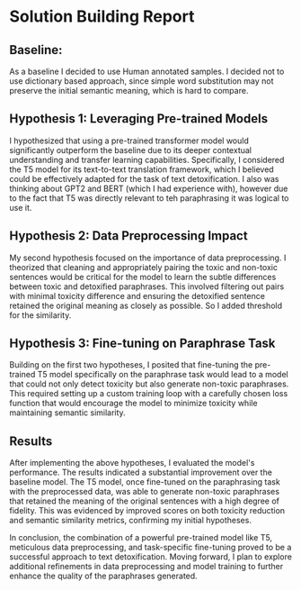 # Solution Building Report

## Baseline:
As a baseline I decided to use Human annotated samples. I decided not to use dictionary based approach, since simple word 
substitution may not preserve the initial semantic meaning, which is hard to compare.

## Hypothesis 1: Leveraging Pre-trained Models
I hypothesized that using a pre-trained transformer model would significantly outperform the baseline due to its deeper contextual understanding and transfer learning capabilities. 
Specifically, I considered the T5 model for its text-to-text translation framework, which I believed could be effectively adapted for the task of text detoxification.
I also was thinking about GPT2 and BERT (which I had experience with), however due to the fact that T5 was directly relevant to teh
paraphrasing it was logical to use it.

## Hypothesis 2: Data Preprocessing Impact
My second hypothesis focused on the importance of data preprocessing. 
I theorized that cleaning and appropriately pairing the toxic and non-toxic sentences would be critical for the model to learn the subtle differences between toxic and detoxified paraphrases. 
This involved filtering out pairs with minimal toxicity difference and ensuring the detoxified sentence retained the original meaning as closely as possible. So I added threshold for the similarity.

## Hypothesis 3: Fine-tuning on Paraphrase Task
Building on the first two hypotheses, I posited that fine-tuning the pre-trained T5 model specifically on the paraphrase task would lead to a model that could not only detect toxicity but also generate non-toxic paraphrases. This required setting up a custom training loop with a carefully chosen loss function that would encourage the model to minimize toxicity while maintaining semantic similarity.

## Results
After implementing the above hypotheses, I evaluated the model's performance. The results indicated a substantial improvement over the baseline model. The T5 model, once fine-tuned on the paraphrasing task with the preprocessed data, was able to generate non-toxic paraphrases that retained the meaning of the original sentences with a high degree of fidelity. This was evidenced by improved scores on both toxicity reduction and semantic similarity metrics, confirming my initial hypotheses.

In conclusion, the combination of a powerful pre-trained model like T5, meticulous data preprocessing, and task-specific fine-tuning proved to be a successful approach to text detoxification. Moving forward, I plan to explore additional refinements in data preprocessing and model training to further enhance the quality of the paraphrases generated.
